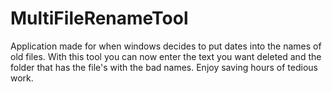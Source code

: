 # MultiFileRenameTool
Application made for when windows decides to put dates into the names of old files. With this tool you can now enter the text you want deleted and the folder that has the file's with the bad names. Enjoy saving hours of tedious work.
